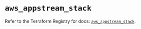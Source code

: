 # `aws_appstream_stack`

Refer to the Terraform Registry for docs: [`aws_appstream_stack`](https://registry.terraform.io/providers/hashicorp/aws/5.92.0/docs/resources/appstream_stack).
